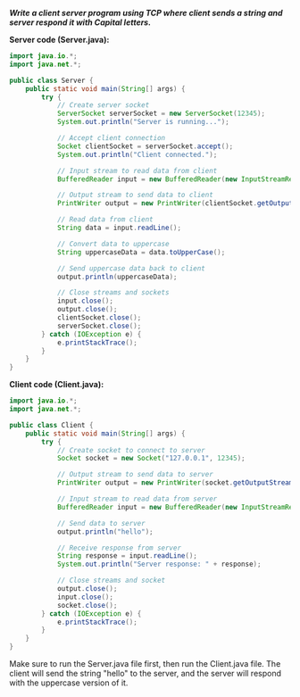 ***Write a client server program using TCP where client sends a string and server respond it with Capital letters.***

**Server code (Server.java):**

```java
import java.io.*;
import java.net.*;

public class Server {
    public static void main(String[] args) {
        try {
            // Create server socket
            ServerSocket serverSocket = new ServerSocket(12345);
            System.out.println("Server is running...");

            // Accept client connection
            Socket clientSocket = serverSocket.accept();
            System.out.println("Client connected.");

            // Input stream to read data from client
            BufferedReader input = new BufferedReader(new InputStreamReader(clientSocket.getInputStream()));

            // Output stream to send data to client
            PrintWriter output = new PrintWriter(clientSocket.getOutputStream(), true);

            // Read data from client
            String data = input.readLine();

            // Convert data to uppercase
            String uppercaseData = data.toUpperCase();

            // Send uppercase data back to client
            output.println(uppercaseData);

            // Close streams and sockets
            input.close();
            output.close();
            clientSocket.close();
            serverSocket.close();
        } catch (IOException e) {
            e.printStackTrace();
        }
    }
}
```

**Client code (Client.java):**

```java
import java.io.*;
import java.net.*;

public class Client {
    public static void main(String[] args) {
        try {
            // Create socket to connect to server
            Socket socket = new Socket("127.0.0.1", 12345);

            // Output stream to send data to server
            PrintWriter output = new PrintWriter(socket.getOutputStream(), true);

            // Input stream to read data from server
            BufferedReader input = new BufferedReader(new InputStreamReader(socket.getInputStream()));

            // Send data to server
            output.println("hello");

            // Receive response from server
            String response = input.readLine();
            System.out.println("Server response: " + response);

            // Close streams and socket
            output.close();
            input.close();
            socket.close();
        } catch (IOException e) {
            e.printStackTrace();
        }
    }
}
```

Make sure to run the Server.java file first, then run the Client.java file. The client will send the string "hello" to the server, and the server will respond with the uppercase version of it.
